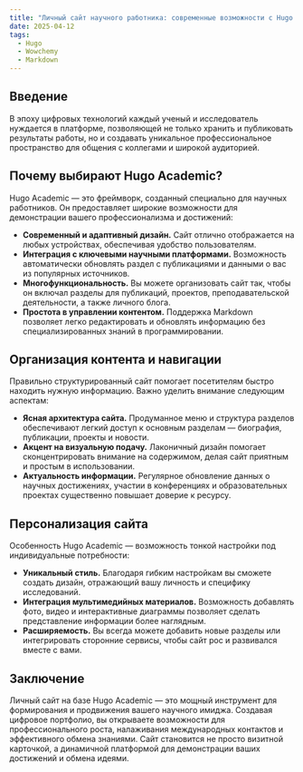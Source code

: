 ```yaml
---
title: "Личный сайт научного работника: современные возможности с Hugo Academic"
date: 2025-04-12
tags:
  - Hugo
  - Wowchemy
  - Markdown
---
```


## Введение

В эпоху цифровых технологий каждый ученый и исследователь нуждается в платформе, позволяющей не только хранить и публиковать результаты работы, но и создавать уникальное профессиональное пространство для общения с коллегами и широкой аудиторией.

## Почему выбирают Hugo Academic?

Hugo Academic — это фреймворк, созданный специально для научных работников. Он предоставляет широкие возможности для демонстрации вашего профессионализма и достижений:

- **Современный и адаптивный дизайн.** Сайт отлично отображается на любых устройствах, обеспечивая удобство пользователям.
- **Интеграция с ключевыми научными платформами.** Возможность автоматически обновлять раздел с публикациями и данными о вас из популярных источников.
- **Многофункциональность.** Вы можете организовать сайт так, чтобы он включал разделы для публикаций, проектов, преподавательской деятельности, а также личного блога.
- **Простота в управлении контентом.** Поддержка Markdown позволяет легко редактировать и обновлять информацию без специализированных знаний в программировании.

## Организация контента и навигации

Правильно структурированный сайт помогает посетителям быстро находить нужную информацию. Важно уделить внимание следующим аспектам:

- **Ясная архитектура сайта.** Продуманное меню и структура разделов обеспечивают легкий доступ к основным разделам — биография, публикации, проекты и новости.
- **Акцент на визуальную подачу.** Лаконичный дизайн помогает сконцентрировать внимание на содержимом, делая сайт приятным и простым в использовании.
- **Актуальность информации.** Регулярное обновление данных о научных достижениях, участии в конференциях и образовательных проектах существенно повышает доверие к ресурсу.

## Персонализация сайта

Особенность Hugo Academic — возможность тонкой настройки под индивидуальные потребности:

- **Уникальный стиль.** Благодаря гибким настройкам вы сможете создать дизайн, отражающий вашу личность и специфику исследований.
- **Интеграция мультимедийных материалов.** Возможность добавлять фото, видео и интерактивные диаграммы позволяет сделать представление информации более наглядным.
- **Расширяемость.** Вы всегда можете добавить новые разделы или интегрировать сторонние сервисы, чтобы сайт рос и развивался вместе с вами.

## Заключение

Личный сайт на базе Hugo Academic — это мощный инструмент для формирования и продвижения вашего научного имиджа. Создавая цифровое портфолио, вы открываете возможности для профессионального роста, налаживания международных контактов и эффективного обмена знаниями. Сайт становится не просто визитной карточкой, а динамичной платформой для демонстрации ваших достижений и обмена идеями.

